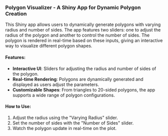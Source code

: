 ### Polygon Visualizer - A Shiny App for Dynamic Polygon Creation

This Shiny app allows users to dynamically generate polygons with varying radius and number of sides. The app features two sliders: one to adjust the radius of the polygon and another to control the number of sides. The polygon is rendered in real-time based on these inputs, giving an interactive way to visualize different polygon shapes.

#### Features:
- **Interactive UI**: Sliders for adjusting the radius and number of sides of the polygon.
- **Real-time Rendering**: Polygons are dynamically generated and displayed as users adjust the parameters.
- **Customizable Shapes**: From triangles to 20-sided polygons, the app supports a wide range of polygon configurations.

#### How to Use:
1. Adjust the radius using the "Varying Radius" slider.
2. Set the number of sides with the "Number of Sides" slider.
3. Watch the polygon update in real-time on the plot.
